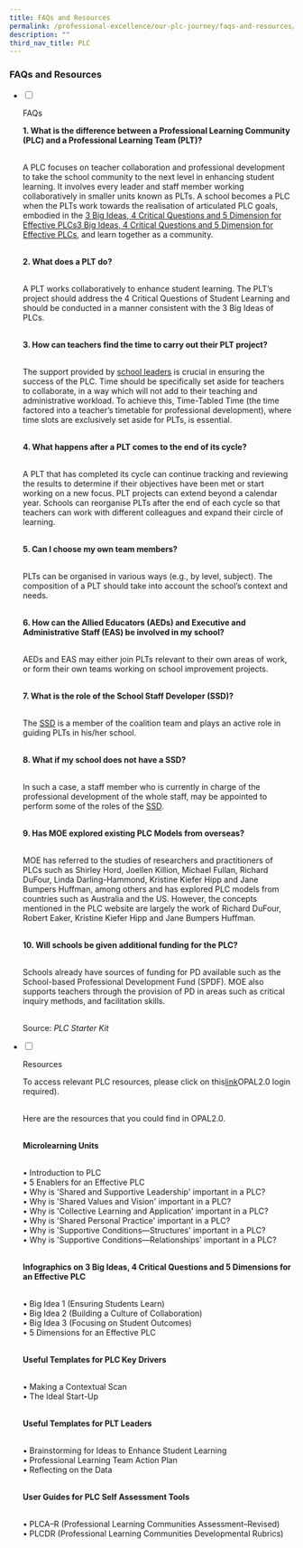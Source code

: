 ```yaml
---
title: FAQs and Resources
permalink: /professional-excellence/our-plc-journey/faqs-and-resources/
description: ""
third_nav_title: PLC
---
```






### FAQs and Resources

<ul class="jekyllcodex_accordion">  
  
<li>  
  
<input type="checkbox" id="accordion1">  
  
<label for="accordion1">FAQs</label>  
  
<div>  
  
<p>
<b>1. What is the difference between a Professional Learning Community (PLC) and a Professional Learning Team (PLT)?</b><br><br>

A PLC focuses on teacher collaboration and professional development to take the school community to the next level in enhancing student learning. It involves every leader and staff member working collaboratively in smaller units known as PLTs. A school becomes a PLC when the PLTs work towards the realisation of articulated PLC goals, embodied in the <a href="link">3 Big Ideas, 4 Critical Questions and 5 Dimension for Effective PLCs</a>[3 Big Ideas, 4 Critical Questions and 5 Dimension for Effective PLCs](https://staging.d2dfevnwgxersp.amplifyapp.com/professional-excellence/Professional-Learning-Groups/ideas-questions-dimensions-for-effective-plcs/), and learn together as a community. <br><br>

<b>2. What does a PLT do?</b><br><br>

A PLT works collaboratively to enhance student learning. The PLT’s project should address the 4 Critical Questions of Student Learning and should be conducted in a manner consistent with the 3 Big Ideas of PLCs. <br><br>

<b>3. How can teachers find the time to carry out their PLT project?  </b><br><br>

The support provided by <a href="https://staging.d2dfevnwgxersp.amplifyapp.com/professional-excellence/Professional-Learning-Groups/developing-effective-plcs/">school leaders</a> is crucial in ensuring the success of the PLC. Time should be specifically set aside for teachers to collaborate, in a way which will not add to their teaching and administrative workload. To achieve this, Time-Tabled Time (the time factored into a teacher’s timetable for professional development), where time slots are exclusively set aside for PLTs, is essential. <br><br>

<b>4. What happens after a PLT comes to the end of its cycle?  </b><br><br>

A PLT that has completed its cycle can continue tracking and reviewing the results to determine if their objectives have been met or start working on a new focus. PLT projects can extend beyond a calendar year. Schools can reorganise PLTs after the end of each cycle so that teachers can work with different colleagues and expand their circle of learning.<br><br>

<b>5. Can I choose my own team members?  </b><br><br>

PLTs can be organised in various ways (e.g., by level, subject). The composition of a PLT should take into account the school’s context and needs.  <br><br>

<b>6. How can the Allied Educators (AEDs) and Executive and Administrative Staff (EAS) be involved in my school?  </b><br><br>

AEDs and EAS may either join PLTs relevant to their own areas of work, or form their own teams working on school improvement projects.<br><br>

<b>7. What is the role of the School Staff Developer (SSD)?  </b><br><br>

The <a href="https://staging.d2dfevnwgxersp.amplifyapp.com/professional-excellence/Professional-Learning-Groups/developing-effective-plcs/">SSD</a> is a member of the coalition team and plays an active role in guiding PLTs in his/her school. <br><br>

<b>8. What if my school does not have a SSD?  </b><br><br>

In such a case, a staff member who is currently in charge of the professional development of the whole staff, may be appointed to perform some of the roles of the <a href="https://staging.d2dfevnwgxersp.amplifyapp.com/professional-excellence/Professional-Learning-Groups/developing-effective-plcs/">SSD</a>. <Br><br>

<b>9. Has MOE explored existing PLC Models from overseas?  </b><br><br>

MOE has referred to the studies of researchers and practitioners of PLCs such as Shirley Hord, Joellen Killion, Michael Fullan, Richard DuFour, Linda Darling-Hammond, Kristine Kiefer Hipp and Jane Bumpers Huffman, among others and has explored PLC models from countries such as Australia and the US. However, the concepts mentioned in the PLC website are largely the work of Richard DuFour, Robert Eaker, Kristine Kiefer Hipp and Jane Bumpers Huffman. <br><br>

<b>10. Will schools be given additional funding for the PLC?  </b><br><br>

Schools already have sources of funding for PD available such as the School-based Professional Development Fund (SPDF). MOE also supports teachers through the provision of PD in areas such as critical inquiry methods, and facilitation skills.  <br><br>
  
Source: <i>PLC Starter Kit</i>
</p>  
  
</div>  
  
</li>  
<li>  
  
<input type="checkbox" id="accordion2">  
  
<label for="accordion2">Resources</label>  
  
<div>  
  
<p>
To access relevant PLC resources, please click on this<a href="https://www.opal2.moe.edu.sg/csl/content/perma?id=72031">link</a>OPAL2.0 login required). <br><br>

Here are the resources that you could find in OPAL2.0. 
<br><br>

<b>Microlearning Units  </b><br><br>

•   Introduction to PLC<br>
•   5 Enablers for an Effective PLC<br>
•   Why is 'Shared and Supportive Leadership' important in a PLC?<br>
•   Why is 'Shared Values and Vision' important in a PLC?<br>
•   Why is 'Collective Learning and Application' important in a PLC?<br>
•   Why is 'Shared Personal Practice' important in a PLC?<br>
•   Why is 'Supportive Conditions—Structures' important in a PLC?<br>
•   Why is 'Supportive Conditions—Relationships' important in a PLC?  <br><br>
    

<b>Infographics on 3 Big Ideas, 4 Critical Questions and 5 Dimensions for an Effective PLC</b><br><br>

•   Big Idea 1 (Ensuring Students Learn)<br>
•   Big Idea 2 (Building a Culture of Collaboration)<br>
•   Big Idea 3 (Focusing on Student Outcomes)<br>
•   5 Dimensions for an Effective PLC<br><br>

<b>Useful Templates for PLC Key Drivers  </b><br><br>

•   Making a Contextual Scan <br>
•   The Ideal Start-Up<br><br>

<b> Useful Templates for PLT Leaders</b><br><br>

•   Brainstorming for Ideas to Enhance Student Learning<br>
•   Professional Learning Team Action Plan<br>
•   Reflecting on the Data <br><br>

<b>User Guides for PLC Self Assessment Tools</b><br><br>

•   PLCA–R (Professional Learning Communities Assessment–Revised)<br>
•   PLCDR (Professional Learning Communities Developmental Rubrics)<br>
</p>  
  
</div>  
  
</li>  
  
</ul>